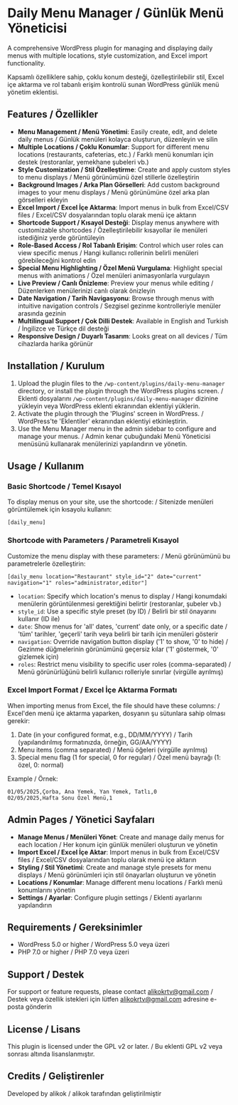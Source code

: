 # Daily Menu Manager / Günlük Menü Yöneticisi

A comprehensive WordPress plugin for managing and displaying daily menus with multiple locations, style customization, and Excel import functionality.

Kapsamlı özelliklere sahip, çoklu konum desteği, özelleştirilebilir stil, Excel içe aktarma ve rol tabanlı erişim kontrolü sunan WordPress günlük menü yönetim eklentisi.

## Features / Özellikler

- **Menu Management / Menü Yönetimi**: Easily create, edit, and delete daily menus / Günlük menüleri kolayca oluşturun, düzenleyin ve silin
- **Multiple Locations / Çoklu Konumlar**: Support for different menu locations (restaurants, cafeterias, etc.) / Farklı menü konumları için destek (restoranlar, yemekhane şubeleri vb.)
- **Style Customization / Stil Özelleştirme**: Create and apply custom styles to menu displays / Menü görünümünü özel stillerle özelleştirin
- **Background Images / Arka Plan Görselleri**: Add custom background images to your menu displays / Menü görünümüne özel arka plan görselleri ekleyin
- **Excel Import / Excel İçe Aktarma**: Import menus in bulk from Excel/CSV files / Excel/CSV dosyalarından toplu olarak menü içe aktarın
- **Shortcode Support / Kısayol Desteği**: Display menus anywhere with customizable shortcodes / Özelleştirilebilir kısayollar ile menüleri istediğiniz yerde görüntüleyin
- **Role-Based Access / Rol Tabanlı Erişim**: Control which user roles can view specific menus / Hangi kullanıcı rollerinin belirli menüleri görebileceğini kontrol edin
- **Special Menu Highlighting / Özel Menü Vurgulama**: Highlight special menus with animations / Özel menüleri animasyonlarla vurgulayın
- **Live Preview / Canlı Önizleme**: Preview your menus while editing / Düzenlerken menülerinizi canlı olarak önizleyin
- **Date Navigation / Tarih Navigasyonu**: Browse through menus with intuitive navigation controls / Sezgisel gezinme kontrolleriyle menüler arasında gezinin
- **Multilingual Support / Çok Dilli Destek**: Available in English and Turkish / İngilizce ve Türkçe dil desteği
- **Responsive Design / Duyarlı Tasarım**: Looks great on all devices / Tüm cihazlarda harika görünür

## Installation / Kurulum

1. Upload the plugin files to the `/wp-content/plugins/daily-menu-manager` directory, or install the plugin through the WordPress plugins screen. / Eklenti dosyalarını `/wp-content/plugins/daily-menu-manager` dizinine yükleyin veya WordPress eklenti ekranından eklentiyi yüklerin.
2. Activate the plugin through the 'Plugins' screen in WordPress. / WordPress'te 'Eklentiler' ekranından eklentiyi etkinleştirin.
3. Use the Menu Manager menu in the admin sidebar to configure and manage your menus. / Admin kenar çubuğundaki Menü Yöneticisi menüsünü kullanarak menülerinizi yapılandırın ve yönetin.

## Usage / Kullanım

### Basic Shortcode / Temel Kısayol

To display menus on your site, use the shortcode: / Sitenizde menüleri görüntülemek için kısayolu kullanın:

```
[daily_menu]
```

### Shortcode with Parameters / Parametreli Kısayol

Customize the menu display with these parameters: / Menü görünümünü bu parametrelerle özelleştirin:

```
[daily_menu location="Restaurant" style_id="2" date="current" navigation="1" roles="administrator,editor"]
```

- `location`: Specify which location's menus to display / Hangi konumdaki menülerin görüntülenmesi gerektiğini belirtir (restoranlar, şubeler vb.)
- `style_id`: Use a specific style preset (by ID) / Belirli bir stil önayarını kullanır (ID ile)
- `date`: Show menus for 'all' dates, 'current' date only, or a specific date / 'tüm' tarihler, 'geçerli' tarih veya belirli bir tarih için menüleri gösterir
- `navigation`: Override navigation button display ('1' to show, '0' to hide) / Gezinme düğmelerinin görünümünü geçersiz kılar ('1' göstermek, '0' gizlemek için)
- `roles`: Restrict menu visibility to specific user roles (comma-separated) / Menü görünürlüğünü belirli kullanıcı rolleriyle sınırlar (virgülle ayrılmış)

### Excel Import Format / Excel İçe Aktarma Formatı

When importing menus from Excel, the file should have these columns: / Excel'den menü içe aktarma yaparken, dosyanın şu sütunlara sahip olması gerekir:

1. Date (in your configured format, e.g., DD/MM/YYYY) / Tarih (yapılandırılmış formatınızda, örneğin, GG/AA/YYYY)
2. Menu items (comma separated) / Menü öğeleri (virgülle ayrılmış)
3. Special menu flag (1 for special, 0 for regular) / Özel menü bayrağı (1: özel, 0: normal)

Example / Örnek:
```
01/05/2025,Çorba, Ana Yemek, Yan Yemek, Tatlı,0
02/05/2025,Hafta Sonu Özel Menü,1
```

## Admin Pages / Yönetici Sayfaları

- **Manage Menus / Menüleri Yönet**: Create and manage daily menus for each location / Her konum için günlük menüleri oluşturun ve yönetin
- **Import Excel / Excel İçe Aktar**: Import menus in bulk from Excel/CSV files / Excel/CSV dosyalarından toplu olarak menü içe aktarın
- **Styling / Stil Yönetimi**: Create and manage style presets for menu displays / Menü görünümleri için stil önayarları oluşturun ve yönetin
- **Locations / Konumlar**: Manage different menu locations / Farklı menü konumlarını yönetin
- **Settings / Ayarlar**: Configure plugin settings / Eklenti ayarlarını yapılandırın

## Requirements / Gereksinimler

- WordPress 5.0 or higher / WordPress 5.0 veya üzeri
- PHP 7.0 or higher / PHP 7.0 veya üzeri

## Support / Destek

For support or feature requests, please contact [alikokrtv@gmail.com](mailto:alikokrtv@gmail.com) / Destek veya özellik istekleri için lütfen [alikokrtv@gmail.com](mailto:alikokrtv@gmail.com) adresine e-posta gönderin

## License / Lisans

This plugin is licensed under the GPL v2 or later. / Bu eklenti GPL v2 veya sonrası altında lisanslanmıştır.

## Credits / Geliştirenler

Developed by alikok / alikok tarafından geliştirilmiştir
